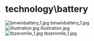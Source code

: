 <h1>technology\battery</h1>
<div class="container text-center">
<div class="row">
<div class="col col-lg-2 col-6">
<img src="https://media.evkx.net/multimedia/technology/battery/bmwixbattery_1_xst.jpg" class="img-thumbnail" alt="bmwixbattery_1.jpg">
bmwixbattery_1.jpg
</div>
<div class="col col-lg-2 col-6">
<img src="https://media.evkx.net/multimedia/technology/battery/illustration_xst.jpg" class="img-thumbnail" alt="illustration.jpg">
illustration.jpg
</div>
<div class="col col-lg-2 col-6">
<img src="https://media.evkx.net/multimedia/technology/battery/tbzeromile_1_xst.jpg" class="img-thumbnail" alt="tbzeromile_1.jpg">
tbzeromile_1.jpg
</div>
</div>
</div>
